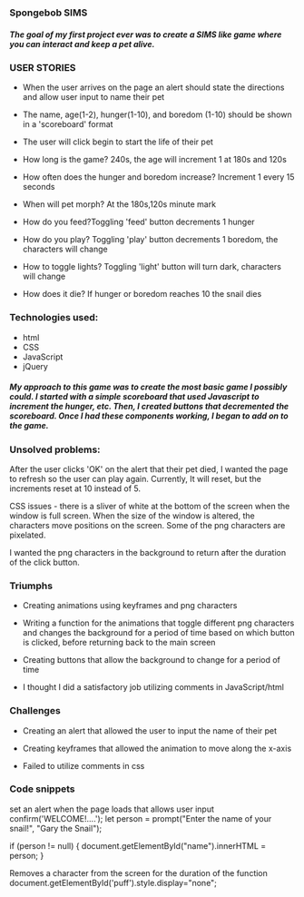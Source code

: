 ### Spongebob SIMS

##### The goal of my first project ever was to create a SIMS like game where you can interact and keep a pet alive.


### USER STORIES

* When the user arrives on the page an alert should state the directions and allow user input to name their pet

* The name, age(1-2), hunger(1-10), and boredom (1-10) should be shown in a 'scoreboard' format

* The user will click begin to start the life of their pet

* How long is the game? 240s, the age will increment 1 at 180s and 120s

* How often does the hunger and boredom increase? Increment 1 every 15 seconds

* When will pet morph? At the 180s,120s minute mark 

* How do you feed?Toggling 'feed' button decrements 1 hunger

* How do you play? Toggling 'play' button decrements 1 boredom, the characters will change 

* How to toggle lights? Toggling 'light' button will turn dark, characters will change

* How does it die? If hunger or boredom reaches 10 the snail dies


### Technologies used: 
* html 
* CSS 
* JavaScript 
* jQuery

##### My approach to this game was to create the most basic game I possibly could. I started with a simple scoreboard that used Javascript to increment the hunger, etc. Then, I created buttons that decremented the scoreboard. Once I had these components working, I began to add on to the game. 

### Unsolved problems:  

After the user clicks 'OK' on the alert that their pet died, I wanted the page to refresh so the user can play again. Currently, It will reset, but the increments reset at 10 instead of 5. 

CSS issues - there is a sliver of white at the bottom of the screen when the window is full screen. 
When the size of the window is altered, the characters move positions on the screen. 
Some of the png characters are pixelated. 

I wanted the png characters in the background to return after the duration of the click button. 

### Triumphs

* Creating animations using keyframes and png characters

* Writing a function for the animations that toggle different png characters and changes the background for a period of time based on which button is clicked, before returning back to the main screen

* Creating buttons that allow the background to change for a period of time

* I thought I did a satisfactory job utilizing comments in JavaScript/html


### Challenges


* Creating an alert that allowed the user to input the name of their pet


* Creating keyframes that allowed the animation to move along the 
x-axis


* Failed to utilize comments in css


### Code snippets 

set an alert when the page loads that allows user input 
confirm('WELCOME!....');
let person = prompt("Enter the name of your snail!", "Gary the Snail");

if (person != null) {
    document.getElementById("name").innerHTML =
        person;
}

Removes a character from the screen for the duration of the function 
document.getElementById('puff').style.display="none";
